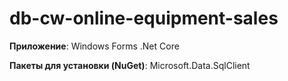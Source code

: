 # db-cw-online-equipment-sales
**Приложение**: Windows Forms .Net Core

**Пакеты для установки (NuGet)**: Microsoft.Data.SqlClient
